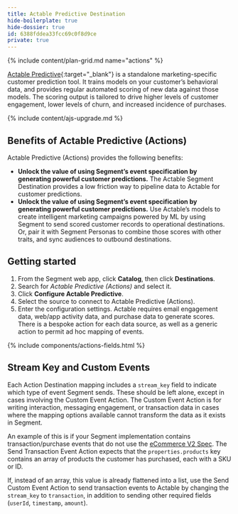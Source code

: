 ```yaml
---
title: Actable Predictive Destination
hide-boilerplate: true
hide-dossier: true
id: 6388fddea33fcc69c0f8d9ce
private: true
---
```


{% include content/plan-grid.md name="actions" %}

[Actable Predictive](https://actable.com/predictive-suite){:target="_blank"} is a standalone marketing-specific customer prediction tool. It trains models on your customer’s behavioral data, and provides regular automated scoring of new data against those models. The scoring output is tailored to drive higher levels of customer engagement, lower levels of churn, and increased incidence of purchases.

{% include content/ajs-upgrade.md %}

## Benefits of Actable Predictive (Actions)

Actable Predictive (Actions) provides the following benefits:

- **Unlock the value of using Segment’s event specification by generating powerful customer predictions.**  The Actable Segment Destination provides a low friction way to pipeline data to Actable for customer predictions.
- **Unlock the value of using Segment’s event specification by generating powerful customer predictions.** Use Actable’s models to create intelligent marketing campaigns powered by ML by using Segment to send scored customer records to operational destinations. Or, pair it with Segment Personas to combine those scores with other traits, and sync audiences to outbound destinations.

## Getting started

1. From the Segment web app, click **Catalog**, then click **Destinations**.
2. Search for *Actable Predictive (Actions)* and select it.
3. Click **Configure Actable Predictive**.
4. Select the source to connect to Actable Predictive (Actions).
5. Enter the configuration settings. Actable requires email engagement data, web/app activity data, and purchase data to generate scores. There is a bespoke action for each data source, as well as a generic action to permit ad hoc mapping of events.

{% include components/actions-fields.html %}

## Stream Key and Custom Events

Each Action Destination mapping includes a `stream_key` field to indicate which type of event Segment sends. These should be left alone, except in cases involving the Custom Event Action. The Custom Event Action is for writing interaction, messaging engagement, or transaction data in cases where the mapping options available cannot transform the data as it exists in Segment.

An example of this is if your Segment implementation contains transaction/purchase events that do not use the [eCommerce V2 Spec](/docs/connections/spec/ecommerce/v2/). The Send Transaction Event Action expects that the `properties.products` key contains an array of products the customer has purchased, each with a SKU or ID.

 If, instead of an array, this value is already flattened into a list, use the Send Custom Event Action to send transaction events to Actable by changing the `stream_key` to `transaction`, in addition to sending other required fields (`userId`, `timestamp`, `amount`).

